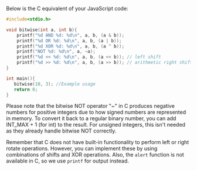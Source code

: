 Below is the C equivalent of your JavaScript code:

```c
#include<stdio.h>

void bitwise(int a, int b){
    printf("%d AND %d: %d\n", a, b, (a & b));
    printf("%d OR %d: %d\n", a, b, (a | b));
    printf("%d XOR %d: %d\n", a, b, (a ^ b));
    printf("NOT %d: %d\n", a, ~a);
    printf("%d << %d: %d\n", a, b, (a << b)); // left shift
    printf("%d >> %d: %d\n", a, b, (a >> b)); // arithmetic right shift
}

int main(){
   bitwise(10, 3); //Example usage
   return 0;
}
```
Please note that the bitwise NOT operator "~" in C produces negative numbers for positive integers due to how signed numbers are represented in memory. To convert it back to a regular binary number, you can add INT_MAX + 1 (for int) to the result. For unsigned integers, this isn't needed as they already handle bitwise NOT correctly.

Remember that C does not have built-in functionality to perform left or right rotate operations. However, you can implement these by using combinations of shifts and XOR operations. Also, the `alert` function is not available in C, so we use `printf` for output instead.
